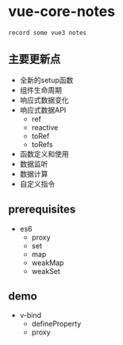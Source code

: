 # vue-core-notes
    record some vue3 notes

## 主要更新点
- 全新的setup函数
- 组件生命周期
- 响应式数据变化
- 响应式数据API
  - ref
  - reactive
  - toRef
  - toRefs
- 函数定义和使用
- 数据监听
- 数据计算
- 自定义指令
## prerequisites 
  - es6
    - proxy
    - set
    - map 
    - weakMap
    - weakSet

## demo
  - v-bind
    - defineProperty
    - proxy